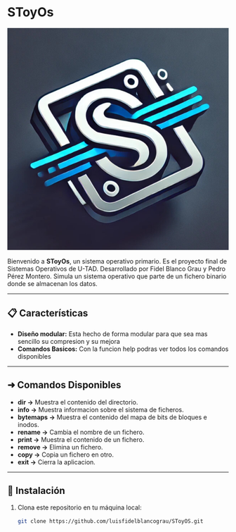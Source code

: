 # SToyOs

![SToyOs Logo](assets\logo.png)

Bienvenido a **SToyOs**, un sistema operativo primario. Es el proyecto final de Sistemas Operativos de U-TAD.
Desarrollado por Fidel Blanco Grau y Pedro Pérez Montero. 
Simula un sistema operativo que parte de un fichero binario donde se almacenan los datos.

---

## 📋 Características

- **Diseño modular:** Esta hecho de forma modular para que sea mas sencillo su compresion y su mejora
- **Comandos Basicos:** Con la funcion help podras ver todos los comandos disponibles 

---

## ➜ Comandos Disponibles

- **dir ->** Muestra el contenido del directorio.
- **info ->** Muestra informacion sobre el sistema de ficheros.
- **bytemaps ->** Muestra el contenido del mapa de bits de bloques e inodos.
- **rename ->** Cambia el nombre de un fichero.
- **print ->** Muestra el contenido de un fichero.
- **remove ->** Elimina un fichero.
- **copy ->** Copia un fichero en otro.
- **exit ->** Cierra la aplicacion.

---

## 🚀 Instalación

1. Clona este repositorio en tu máquina local:
   ```bash
   git clone https://github.com/luisfidelblancograu/SToyOS.git